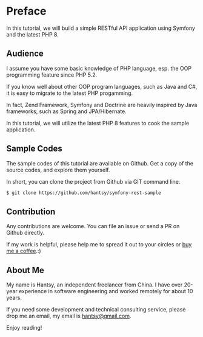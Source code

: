 # Preface

In this tutorial, we will build a simple RESTful API application using Symfony and the latest PHP 8.

## Audience

I assume you have some basic knowledge of PHP language, esp. the OOP programming feature since PHP 5.2. 

If you know well about other OOP program languages, such as Java and C#, it is easy to migrate to the latest PHP progamming. 

In fact, Zend Framework, Symfony and Doctrine are heavily inspired by Java frameworks, such as Spring and JPA/Hibernate.

In this tutorial, we will utilize the latest PHP 8 features to cook the sample application. 

## Sample Codes

The sample codes of this tutorial are available on Github. Get a copy of the source codes, and explore them yourself.

In short, you can clone the project from Github via GIT command line.

```bash 
$ git clone https://github.com/hantsy/symfony-rest-sample
```

## Contribution

Any contributions are welcome. You can file an issue or send a PR on Github directly. 

If my work is helpful, please help me to spread it out to your circles or [buy me a coffee](https://www.buymeacoffee.com/hantsy).:)

## About Me

My name is Hantsy, an independent freelancer from China. I have over 20-year experience in software engineering and worked remotely for about 10 years. 

If you need some development and technical consulting service, please drop me an email, my email is [hantsy@gmail.com](mailto:hantsy@gmail.com).

Enjoy reading!
